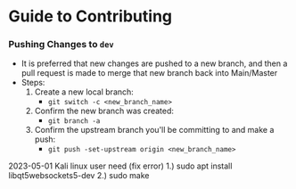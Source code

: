 # Guide to Contributing

### Pushing Changes to `dev`
- It is preferred that new changes are pushed to a new branch, and then a pull request is made to merge that new branch back into Main/Master
- Steps:
	1. Create a new local branch:
		* `git switch -c <new_branch_name>`
	2. Confirm the new branch was created:
		* `git branch -a`
	3. Confirm the upstream branch you'll be committing to and make a push:
		* `git push -set-upstream origin <new_branch_name>`

2023-05-01 Kali linux user need (fix error)
1.)  sudo apt install libqt5websockets5-dev
2.)  sudo make
